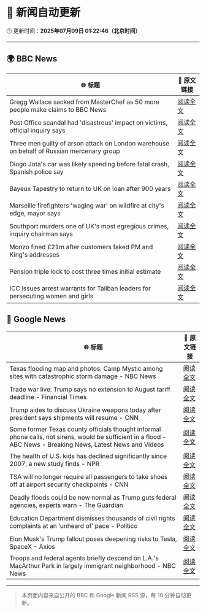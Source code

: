 # 🧠 新闻自动更新

🕒 更新时间：**2025年07月09日 01:22:46（北京时间）**

---

## 🌍 BBC News

| 🌐 标题 | 🔗 原文链接 |
|--------|-------------|
| Gregg Wallace sacked from MasterChef as 50 more people make claims to BBC News | [阅读全文](https://www.bbc.com/news/articles/cewgz0qw77lo) |
| Post Office scandal had 'disastrous' impact on victims, official inquiry says | [阅读全文](https://www.bbc.com/news/articles/cz9k4lvg77lo) |
| Three men guilty of arson attack on London warehouse on behalf of Russian mercenary group | [阅读全文](https://www.bbc.com/news/articles/cx2k37x91vlo) |
| Diogo Jota's car was likely speeding before fatal crash, Spanish police say | [阅读全文](https://www.bbc.com/news/articles/cn4l1n45l1xo) |
| Bayeux Tapestry to return to UK on loan after 900 years | [阅读全文](https://www.bbc.com/news/articles/c14ev1z6d5go) |
| Marseille firefighters 'waging war' on wildfire at city's edge, mayor says | [阅读全文](https://www.bbc.com/news/articles/cp8mz44j6n6o) |
| Southport murders one of UK's most egregious crimes, inquiry chairman says | [阅读全文](https://www.bbc.com/news/articles/cg5zmlvlrn4o) |
| Monzo fined £21m after customers faked PM and King's addresses | [阅读全文](https://www.bbc.com/news/articles/cqjqgxzz8gjo) |
| Pension triple lock to cost three times initial estimate | [阅读全文](https://www.bbc.com/news/articles/cy7nv3pdgr4o) |
| ICC issues arrest warrants for Taliban leaders for persecuting women and girls | [阅读全文](https://www.bbc.com/news/articles/c98jn0ry8jqo) |

## 📰 Google News

| 🌐 标题 | 🔗 原文链接 |
|--------|-------------|
| Texas flooding map and photos: Camp Mystic among sites with catastrophic storm damage - NBC News | [阅读全文](https://news.google.com/rss/articles/CBMiugFBVV95cUxOMHdETlB6ZHlRakY0cjd4VldDWnVzdnN6NEZtWXBLRzdMb3I3cTdJUXc5UEwtS2FyeGIxMHFSZVBBNXVTWUpMbzhKV3Jab0FUQlo1YkMyR2dFOHM2NUk1bTNkVUhzWDA1NkZKX0I0RG9YTGZ3eFExekxFcExoM09wRDRlTUU1dVEwb1piYXZxOWRHQ3gyNmdydFBnU3MzX1NyQ2QwUHdrdnNHVklWYTNrbERJMFdJTEVWYlHSAVZBVV95cUxPWFRYNDdNTWlnaXpHNW16bzhrcVBTY3U0ZjVKU2Zhc1lPVElHVjdiZHdWYkhqMlZVTjZaeEpodmQwb1JKV1ktaXM4Z1lKZm1jT1c2WGNlQQ?oc=5) |
| Trade war live: Trump says no extension to August tariff deadline - Financial Times | [阅读全文](https://news.google.com/rss/articles/CBMicEFVX3lxTFBNUU9ReVdWSk1SbHN0WkhyY1U3Q05EVXpoRFBzdktaMzVma2lBTW5YQk4zN05YaklHTG44M0ZlLUVsNUF2cUlBTnJkNkhRRWEwSnIzTzg5ZjVUOHFZcGM5cmVSUHk3TmFSUUQyb29fX3I?oc=5) |
| Trump aides to discuss Ukraine weapons today after president says shipments will resume - CNN | [阅读全文](https://news.google.com/rss/articles/CBMic0FVX3lxTE01cUNtWkVSNU9XRUNaaHJyME54OVZlclBfU21wVHVyU045X0JsVjRrQkk3SFdTYmNWaWFUNGZzUUZSZkl6NzBzZWdxX01uSlhpMk5oYS1FRE1OWk5tYmJsb2JFT2RiN1p4OW5qeTdZUXROMjTSAXhBVV95cUxOcFFWaTRPZXhhcEdRUy1FaGZVTmNRUTRsalMyb2FqV3F0djBJSlh6NHlYNWU5aUxmZW96eDJzdmJnbzdkTmNldW8zbkRicDNPT1ZtWXpOZlo4d08wWUd0Y2g2OURKeXlzNXlITjNUcGd0TllmNUlISks?oc=5) |
| Some former Texas county officials thought informal phone calls, not sirens, would be sufficient in a flood - ABC News - Breaking News, Latest News and Videos | [阅读全文](https://news.google.com/rss/articles/CBMipgFBVV95cUxQZkVRdmsxQy04Z05faFhYRk55Tnpvc1VNb0ZtbDdKTlN5V2hQdkJOeWJFNjRlQkxZZ2lQRkJ2bGRFU3psOXNiRDZUaFM3UnZtcG5xaTNhYmNrcFRrWkhEcnJnM280NWxmNDlaS1drN1ZxVmFDTUZpOXdqd1Y3c1I0T3dsRG4xUlluZUNMc0RtcHp2U1VMYUkzNmhTa2luWUZTcHc1dnpB0gGrAUFVX3lxTFBfei0yWFNnVk1vRlhJQjEtUzVKOGN5aXNxdk44TGFkSm0tTlJpN1BTaHlTOExrV29FcUhlWGRmTjE1N19pbEhta21Qb2Z3LVVuemhhbjM2Vl9YMzNOREZEdFNTMUFtNUFfd1UtZ2JBRHVELXczaHpOZTlISjNvSG5IdU1OOGZwUTlNY2EwTTBnU1JlVWxiYnBzZ2RlRU5fOWs1eHFvNVZCLXJIOA?oc=5) |
| The health of U.S. kids has declined significantly since 2007, a new study finds - NPR | [阅读全文](https://news.google.com/rss/articles/CBMirAFBVV95cUxQSnpBQjBiT2ZsZWExQ0FObnlmakp6Nk5Ec1dXdUd5OVE0amVxRXBCc0xtSTBiU1JCd1BmVHpkYktnMEl5VFZtSnlBUWVlcXNJcm5IaXVaMFdUNzBJb3VKUDU4MF96cXdSdXBOb1JMZDNrMFRJYkVSWUk0Y0dlR1JaRDFCVHg3Tkw2eWRKY1JGcE41OEdMZzNHUnFoOHZudmVFaFdIdzA3ZVNrVVVL?oc=5) |
| TSA will no longer require all passengers to take shoes off at airport security checkpoints - CNN | [阅读全文](https://news.google.com/rss/articles/CBMid0FVX3lxTE9kN1hCVlVUX3Z4V2xDdmkzbklCVTNiZTVTUXRkRzE3R1huQVBWYUlWaFhwTnQ5bUhDMXRzcGdHX1hYTjBRSkN6YkNrY2JCdWhacENpZjV4a0x4Y2JBanVGLW1yVENvVWd4YmpxQ1RjcTlmQ2JGOEYw0gF8QVVfeXFMT3BQN1Z5MmlvRnlDTy1vTjN1V1FlemUyaVFXQWhfNTJHZG1NYW5Wbmc2VU1rN2Y5dllYckRieHNVdU9NRXdzZFI1TDZHcFAwdUlwMU9id2tqWi12ekg5QVVPN1NKb0Q0a3NLMnV0Wnk2ZldMMkNpdVRpWjlWWQ?oc=5) |
| Deadly floods could be new normal as Trump guts federal agencies, experts warn - The Guardian | [阅读全文](https://news.google.com/rss/articles/CBMikAFBVV95cUxQaHI1MzBVYy1xTUJCMXpSTEVzN3pLcXdibXkwSEF5VU42TG9IM2ZKRkljWDhDQzVjUzlfZUdIeHlzLWNXTUExU2U3MVJleDliLUYzemJTYXZTeGNLeUtON3pVQXFuV0FzUncxNDN4QTR0THNiZzlPWUtONW42LTZRWHZ5QmptYW9hazBUUThlRXE?oc=5) |
| Education Department dismisses thousands of civil rights complaints at an ‘unheard of’ pace - Politico | [阅读全文](https://news.google.com/rss/articles/CBMi2AFBVV95cUxNdWg5NlhaRnhUMHdkTXdRWlNkNXJhdjhpMnpaUmFzVHBkOXd4MlhDQUlUTFU5ZXJ2aWo2V3VUTUVuZjM0QVp3ZGdhUmZKNWhKMXUzMDVuTG1RQlVxeUgzYzBNdWI3Q3pEVWNPRV81NDhONnVkR0tJWURuSmEyc0ctQUhMeG53azVEYzRoMXhETmNhdEE2MEtZRE0tT3dFRWZqRHlPVWJCR0JQVnRhM3prRERXeDVUT3hhbUJjbDg4YzlfTm4tMlZoRGJDNXhRS3FFbDNaMndERVk?oc=5) |
| Elon Musk's Trump fallout poses deepening risks to Tesla, SpaceX - Axios | [阅读全文](https://news.google.com/rss/articles/CBMid0FVX3lxTFBvWEJaSXJISDJLSkhSSnFtaFQwSlFEOWQ1NTg5MHd2TzRhZi0wZ1ZoYVZIVE9lYVV6Y2dobDBhdDVIdXNFSUlFLWhWZXA4bUNoNGV1NlNLTmNRVjQzS0dHN0FJS1J5cUd6ZGhNeG92XzlZU1Z4MFFz?oc=5) |
| Troops and federal agents briefly descend on L.A.'s MacArthur Park in largely immigrant neighborhood - NBC News | [阅读全文](https://news.google.com/rss/articles/CBMiugFBVV95cUxPMGg1TkI2bTFPbHZST3dCMFBMc2llWk9UVlVuek5neDM1aTJiLW9HY2lrMGVWU3VIRjVHWkJjMUlEMWxTMGN1Vzk1aXBzQ3pqLVdCZ2xycUZPY3V6Y0k3dktQSHQ4X1pVY0NpTVl6Y3R1Yy10ZUxTTWlfcmg2NGNsUkR1ZXdObUdTOThReHhYQWJsa2NQRUl3SHZtcUtFZndoWEYxa1VtYlFHanlKcmc5WWlOSHpLWUdYVEHSAVZBVV95cUxQYy03aU5QbWd5U3NtajBaY2E3Z1J4dk1zTUl1MUJTYUxWcjVKc2ZOVGJ4dEVnWXdjOWpaZVZZWjVsWmhDTVdJWmdHSW40QkFsc3h3WWlNZw?oc=5) |

---
> 本页面内容来自公开的 BBC 和 Google 新闻 RSS 源，每 10 分钟自动更新。